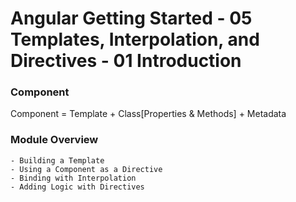 # Angular Getting Started - 05 Templates, Interpolation, and Directives - 01 Introduction

### Component

Component = Template + Class[Properties & Methods] + Metadata

### Module Overview
	- Building a Template
	- Using a Component as a Directive
	- Binding with Interpolation
	- Adding Logic with Directives